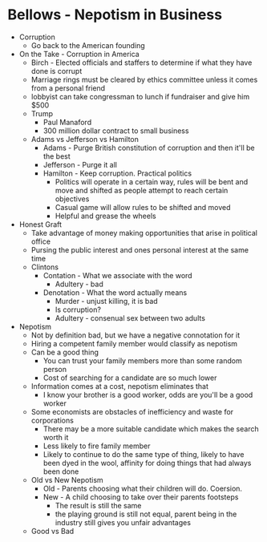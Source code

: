 # Bellows - Nepotism in Business
+ Corruption
    - Go back to the American founding
+ On the Take - Corruption in America
    + Birch - Elected officials and staffers to determine if what they have done is
      corrupt
    + Marriage rings must be cleared by ethics committee unless it comes from a
      personal friend
    + lobbyist can take congressman to lunch if fundraiser and give him $500
    + Trump
        - Paul Manaford
        - 300 million dollar contract to small business
    + Adams vs Jefferson vs Hamilton
        - Adams - Purge British constitution of corruption and then it'll be the
          best
        - Jefferson - Purge it all
        - Hamilton - Keep corruption. Practical politics
            + Politics will operate in a certain way, rules will be bent and move
              and shifted as people attempt to reach certain objectives
            + Casual game will allow rules to be shifted and moved
            + Helpful and grease the wheels
+ Honest Graft
    - Take advantage of money making opportunities that arise in political
      office
    - Pursing the public interest and ones personal interest at the same time
    - Clintons
        + Contation - What we associate with the word
            - Adultery - bad
        + Denotation - What the word actually means
            - Murder - unjust killing, it is bad
            - Is corruption?
            - Adultery - consenual sex between two adults
+ Nepotism
    - Not by definition bad, but we have a negative connotation for it
    - Hiring a competent family member would classify as nepotism
    - Can be a good thing
        + You can trust your family members more than some random person
        + Cost of searching for a candidate are so much lower
    - Information comes at a cost, nepotism eliminates that
        + I know your brother is a good worker, odds are you'll be a good worker
    - Some economists are obstacles of inefficiency and waste for corporations
        + There may be a more suitable candidate which makes the search worth it
        + Less likely to fire family member
        + Likely to continue to do the same type of thing, likely to have been
          dyed in the wool, affinity for doing things that had always been done
    - Old vs New Nepotism
        + Old - Parents choosing what their children will do. Coersion.
        + New - A child choosing to take over their parents footsteps
            - The result is still the same
            - the playing ground is still not equal, parent being in the
              industry still gives you unfair advantages
    - Good vs Bad
